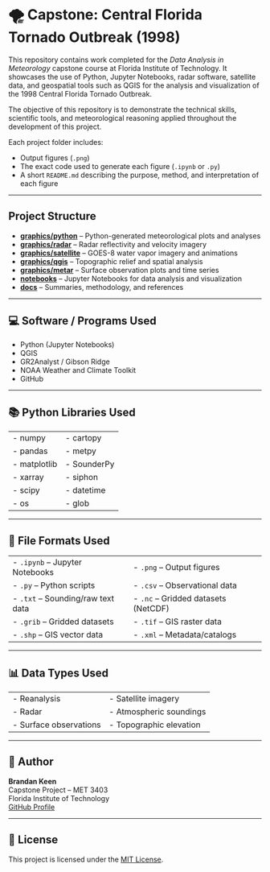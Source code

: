 # 🌪️ Capstone: Central Florida Tornado Outbreak (1998)

This repository contains work completed for the *Data Analysis in Meteorology* capstone course at Florida Institute of Technology. It showcases the use of Python, Jupyter Notebooks, radar software, satellite data, and geospatial tools such as QGIS for the analysis and visualization of the 1998 Central Florida Tornado Outbreak.

The objective of this repository is to demonstrate the technical skills, scientific tools, and meteorological reasoning applied throughout the development of this project.

Each project folder includes:
- Output figures (`.png`)
- The exact code used to generate each figure (`.ipynb` or `.py`)
- A short `README.md` describing the purpose, method, and interpretation of each figure

---

## Project Structure

- **[graphics/python](graphics/python)** – Python-generated meteorological plots and analyses
- **[graphics/radar](graphics/radar)** – Radar reflectivity and velocity imagery
- **[graphics/satellite](graphics/satellite)** – GOES-8 water vapor imagery and animations
- **[graphics/qgis](graphics/qgis)** – Topographic relief and spatial analysis
- **[graphics/metar](graphics/metar)** – Surface observation plots and time series
- **[notebooks](notebooks)** – Jupyter Notebooks for data analysis and visualization
- **[docs](docs)** – Summaries, methodology, and references

---

## 💻 Software / Programs Used

- Python (Jupyter Notebooks)  
- QGIS  
- GR2Analyst / Gibson Ridge  
- NOAA Weather and Climate Toolkit  
- GitHub  

---

## 📚 Python Libraries Used

| | |
|--|--|
| - numpy | - cartopy |
| - pandas | - metpy |
| - matplotlib | - SounderPy |
| - xarray | - siphon |
| - scipy | - datetime |
| - os | - glob |

---

## 📁 File Formats Used

| | |
|--|--|
| - `.ipynb` – Jupyter Notebooks | - `.png` – Output figures |
| - `.py` – Python scripts | - `.csv` – Observational data |
| - `.txt` – Sounding/raw text data | - `.nc` – Gridded datasets (NetCDF) |
| - `.grib` – Gridded datasets | - `.tif` – GIS raster data |
| - `.shp` – GIS vector data | - `.xml` – Metadata/catalogs |

---

## 📊 Data Types Used

| | |
|--|--|
| - Reanalysis | - Satellite imagery |
| - Radar | - Atmospheric soundings |
| - Surface observations | - Topographic elevation |

---

## 👤 Author

**Brandan Keen**  
Capstone Project – MET 3403  
Florida Institute of Technology  
[GitHub Profile](https://github.com/BrandanKeen)

---

## 📄 License

This project is licensed under the [MIT License](LICENSE).

